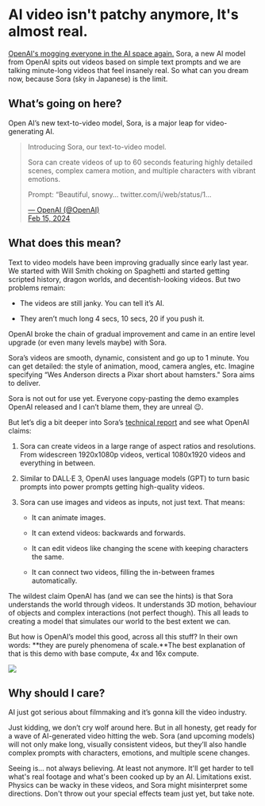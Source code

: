 # AI video isn't patchy anymore, It's almost real.

[OpenAI's mogging everyone in the AI space again.](https://openai.com/sora?utm_source=bensbites\&utm_medium=referral\&utm_campaign=ai-video-isn-t-patchy-anymore-it-s-almost-real) Sora, a new AI model from OpenAI spits out videos based on simple text prompts and we are talking minute-long videos that feel insanely real. So what can you dream now, because Sora (sky in Japanese) is the limit.

## What’s going on here?

Open AI’s new text-to-video model, Sora, is a major leap for video-generating AI.

> >
>
> Introducing Sora, our text-to-video model.
>
> Sora can create videos of up to 60 seconds featuring highly detailed scenes, complex camera motion, and multiple characters with vibrant emotions.
>
> Prompt: “Beautiful, snowy… twitter.com/i/web/status/1…
>
> >
>
> [— OpenAI (@OpenAI)\
> Feb 15, 2024](https://twitter.com/i/status/1758192957386342435)

## What does this mean?

Text to video models have been improving gradually since early last year. We started with Will Smith choking on Spaghetti and started getting scripted history, dragon worlds, and decentish-looking videos. But two problems remain:

- The videos are still janky. You can tell it’s AI.

- They aren’t much long 4 secs, 10 secs, 20 if you push it.

OpenAI broke the chain of gradual improvement and came in an entire level upgrade (or even many levels maybe) with Sora.

Sora’s videos are smooth, dynamic, consistent and go up to 1 minute. You can get detailed: the style of animation, mood, camera angles, etc. Imagine specifying “Wes Anderson directs a Pixar short about hamsters." Sora aims to deliver.

Sora is not out for use yet. Everyone copy-pasting the demo examples OpenAI released and I can’t blame them, they are unreal 😉.

But let’s dig a bit deeper into Sora’s [technical report](https://openai.com/research/video-generation-models-as-world-simulators?utm_source=bensbites\&utm_medium=referral\&utm_campaign=ai-video-isn-t-patchy-anymore-it-s-almost-real) and see what OpenAI claims:

1. Sora can create videos in a large range of aspect ratios and resolutions. From widescreen 1920x1080p videos, vertical 1080x1920 videos and everything in between.

2. Similar to DALL·E 3, OpenAI uses language models (GPT) to turn basic prompts into power prompts getting high-quality videos.

3. Sora can use images and videos as inputs, not just text. That means:

   - It can animate images.

   - It can extend videos: backwards and forwards.

   - It can edit videos like changing the scene with keeping characters the same.

   - It can connect two videos, filling the in-between frames automatically.

The wildest claim OpenAI has (and we can see the hints) is that Sora understands the world through videos. It understands 3D motion, behaviour of objects and complex interactions (not perfect though). This all leads to creating a model that simulates our world to the best extent we can.

But how is OpenAI’s model this good, across all this stuff? In their own words: \*\*they are purely phenomena of scale.\*\*The best explanation of that is this demo with base compute, 4x and 16x compute.

![](https://media.beehiiv.com/cdn-cgi/image/fit=scale-down,format=auto,onerror=redirect,quality=80/uploads/asset/file/43960dcc-8882-42bf-929c-cbb5fea1b397/image.png?t=1708088093)

## Why should I care?

AI just got serious about filmmaking and it’s gonna kill the video industry.

Just kidding, we don’t cry wolf around here. But in all honesty, get ready for a wave of AI-generated video hitting the web. Sora (and upcoming models) will not only make long, visually consistent videos, but they’ll also handle complex prompts with characters, emotions, and multiple scene changes.

Seeing is... not always believing. At least not anymore. It'll get harder to tell what's real footage and what's been cooked up by an AI. Limitations exist. Physics can be wacky in these videos, and Sora might misinterpret some directions. Don't throw out your special effects team just yet, but take note.
